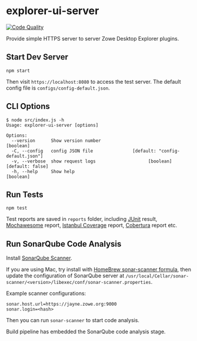 # explorer-ui-server

[![Code Quality](https://jayne.zowe.org:9000/api/project_badges/measure?project=zowe%3Aexplorer-ui-server&metric=alert_status)](https://jayne.zowe.org:9000/dashboard/index/zowe:explorer-ui-server)

Provide simple HTTPS server to server Zowe Desktop Explorer plugins.

## Start Dev Server

```
npm start
```

Then visit `https://localhost:8080` to access the test server. The default config file is `configs/config-default.json`.

## CLI Options

```
$ node src/index.js -h
Usage: explorer-ui-server [options]

Options:
  --version      Show version number                                   [boolean]
  -C, --config   config JSON file               [default: "config-default.json"]
  -v, --verbose  show request logs                    [boolean] [default: false]
  -h, --help     Show help                                             [boolean]
```

## Run Tests

```
npm test
```

Test reports are saved in `reports` folder, including [JUnit](https://wiki.jenkins.io/display/JENKINS/JUnit+Plugin) result, [Mochawesome](https://www.npmjs.com/package/mochawesome) report, [Istanbul Coverage](https://www.npmjs.com/package/nyc) report, [Cobertura](http://cobertura.github.io/cobertura/) report etc.

## Run SonarQube Code Analysis

Install [SonarQube Scanner](https://docs.sonarqube.org/display/SCAN/Analyzing+with+SonarQube+Scanner).

If you are using Mac, try install with [HomeBrew sonar-scanner formula](https://formulae.brew.sh/formula/sonar-scanner), then update the configuration of SonarQube server at `/usr/local/Cellar/sonar-scanner/<version>/libexec/conf/sonar-scanner.properties`.

Example scanner configurations:

```
sonar.host.url=https://jayne.zowe.org:9000
sonar.login=<hash>
```

Then you can run `sonar-scanner` to start code analysis.

Build pipeline has embedded the SonarQube code analysis stage.
